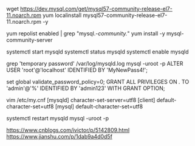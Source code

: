 wget https://dev.mysql.com/get/mysql57-community-release-el7-11.noarch.rpm
yum localinstall mysql57-community-release-el7-11.noarch.rpm -y

yum repolist enabled | grep "mysql.*-community.*"
yum install -y mysql-community-server

systemctl start mysqld
systemctl status mysqld
systemctl enable mysqld


grep 'temporary password' /var/log/mysqld.log
mysql -uroot -p
ALTER USER 'root'@'localhost' IDENTIFIED BY 'MyNewPass4!'; 

set global validate_password_policy=0;
GRANT ALL PRIVILEGES ON *.* TO 'admin'@'%' IDENTIFIED BY 'admin123' WITH GRANT OPTION;

vim /etc/my.cnf
[mysqld]
character-set-server=utf8
[client]
default-character-set=utf8
[mysql]
default-character-set=utf8


systemctl restart mysqld
mysql -uroot -p



https://www.cnblogs.com/ivictor/p/5142809.html  
https://www.jianshu.com/p/1dab9a4d0d5f
